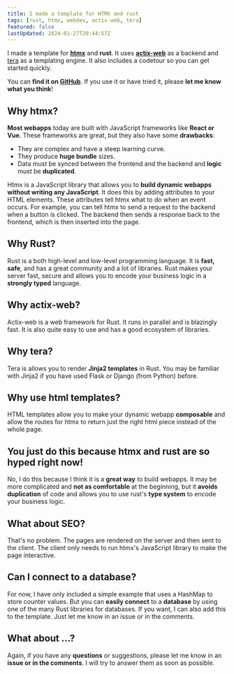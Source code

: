 ```yaml
---
title: I made a template for HTMX and rust
tags: [rust, htmx, webdev, actix-web, tera]
featured: false
lastUpdated: 2024-01-27T20:44:57Z
---
```


I made a template for [**htmx**](https://htmx.org) and **rust**. It uses [**actix-web**](https://actix.rs/) as a backend and [tera](https://keats.github.io/tera/) as a templating engine. It also includes a codetour so you can get started quickly.

You can **find it on [GitHub](https://github.com/Jak2k/htmx-rust-tera-template)**. If you use it or have tried it, please **let me know what you think**!

## Why htmx?

**Most webapps** today are built with JavaScript frameworks like **React or Vue**. These frameworks are great, but they also have some **drawbacks**:

- They are complex and have a steep learning curve.
- They produce **huge bundle** sizes.
- Data must be synced between the frontend and the backend and **logic** must be **duplicated**.

Htmx is a JavaScript library that allows you to **build dynamic webapps without writing any JavaScript**. It does this by adding attributes to your HTML elements. These attributes tell htmx what to do when an event occurs. For example, you can tell htmx to send a request to the backend when a button is clicked. The backend then sends a response back to the frontend, which is then inserted into the page.

## Why Rust?

Rust is a both high-level and low-level programming language. It is **fast, safe**, and has a great community and a lot of libraries. Rust makes your server fast, secure and allows you to encode your business logic in a **strongly typed** language.

## Why actix-web?

Actix-web is a web framework for Rust. It runs in parallel and is blazingly fast. It is also quite easy to use and has a good ecosystem of libraries.

## Why tera?

Tera is allows you to render **Jinja2 templates** in Rust. You may be familiar with Jinja2 if you have used Flask or Django (from Python) before.

## Why use html templates?

HTML templates allow you to make your dynamic webapp **composable** and allow the routes for htmx to return just the right html piece instead of the whole page.

## You just do this because htmx and rust are so hyped right now!

No, I do this because I think it is a **great way** to build webapps. It may be more complicated and **not as comfortable** at the beginning, but it **avoids duplication** of code and allows you to use rust's **type system** to encode your business logic.

## What about SEO?

That's no problem. The pages are rendered on the server and then sent to the client. The client only needs to run htmx's JavaScript library to make the page interactive.

## Can I connect to a database?

For now, I have only included a simple example that uses a HashMap to store counter values. But you can **easily connect** to a **database** by using one of the many Rust libraries for databases. If you want, I can also add this to the template. Just let me know in an issue or in the comments.

## What about ...?

Again, if you have any **questions** or suggestions, please let me know in an **issue or in the comments**. I will try to answer them as soon as possible.
